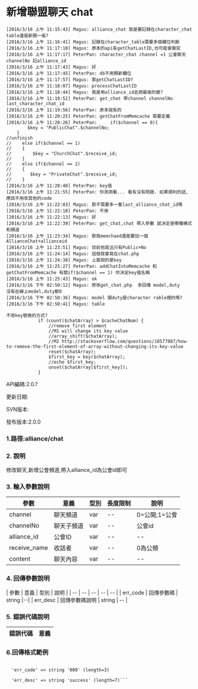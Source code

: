 # 新增聯盟聊天 chat



```
[2016/3/16 上午 11:15:43] Magus: alliance_chat 我是要記錄在character_chat table還是新開一張?
[2016/3/16 上午 11:16:41] Magus: 記錄在character_table需要多個欄位判斷
[2016/3/16 上午 11:17:10] Magus: 原本的api有getChatLastID,也可能會衝突
[2016/3/16 上午 11:17:17] PeterPan: character_chat channel =1 公會聊天 channelNo 記alliance_id
[2016/3/16 上午 11:17:43] Magus: 好
[2016/3/16 上午 11:17:45] PeterPan: db不用開新欄位
[2016/3/16 上午 11:17:57] Magus: 那getChatLastID?
[2016/3/16 上午 11:18:07] Magus: processChatLastID
[2016/3/16 上午 11:18:44] Magus: 我是用alliance_id去撈最後的嬤?
[2016/3/16 上午 11:19:52] PeterPan: get_chat 帶channel channelNo last_character_chat_id
[2016/3/16 上午 11:19:56] PeterPan: 原本就有的
[2016/3/16 上午 11:20:25] PeterPan: getChatFromMemcache 需要定義
[2016/3/16 上午 11:20:26] PeterPan:     if($channel == 0){ 
        $key = "PublicChat".$channelNo;
    }
//unfinish    
//    else if($channel == 1)
//    {
//        $key = "ChurchChat".$receive_id;
//    }
//    else if($channel == 2)
//    {
//       $key = "PrivateChat".$receive_id;
//    }
[2016/3/16 上午 11:20:40] PeterPan: key值
[2016/3/16 上午 11:21:55] PeterPan: 你測測看... 看有沒有問題. 如果順利的話,應該不用改其他的code
[2016/3/16 上午 11:22:03] Magus: 那不需要多一隻last_alliance_chat_id嗎
[2016/3/16 上午 11:22:10] PeterPan: 不用
[2016/3/16 上午 11:22:13] Magus: 好
[2016/3/16 上午 11:22:39] PeterPan: get_chat,chat 帶入參數 就決定是哪種模式 和頻道
[2016/3/16 上午 11:23:34] Magus: 那我memchaed還是要加一個AllianceChat+allianceid
[2016/3/16 上午 11:23:51] Magus: 目前他寫法只有Public+No
[2016/3/16 上午 11:24:14] Magus: 這個我會寫在chat.php
[2016/3/16 上午 11:24:38] Magus: 上面說的是key
[2016/3/16 上午 11:25:27] PeterPan: addChatIntoMemcache 和 getChatFromMemcache 有關if($channel == 1) 你決定key值名稱
[2016/3/16 上午 11:25:43] Magus: ok
[2016/3/16 下午 02:50:12] Magus: 修改get_chat.php  多回傳 model,duty
沒有在線上model,duty都0
[2016/3/16 下午 02:50:36] Magus: model 跟duty是character rable裡的嗎?
[2016/3/16 下午 02:50:41] Magus: table
```

```
不改key替換的方式?
            if (count($chatArray) > $cacheChatNum) {
                //remove first element
                //M1 will change its key value
                //array_shift($chatArray);
                //M2 http://stackoverflow.com/questions/18577087/how-to-remove-the-first-element-of-array-without-changing-its-key-value
                reset($chatArray);
                $first_key = key($chatArray);
                //echo $first_key;
                unset($chatArray[$first_key]);
            }
```






API編碼:2.0.?





更新日期:

> 

SVN版本:

> 

發布版本:2.0.0
### 1.路徑:alliance/chat

### 2. 說明
修改聊天,新增公會頻道,帶入alliance_id為公會id即可
### 3. 輸入參數說明
| 參數 | 意義 | 型別 |長度限制| 說明 |
| -- | -- | -- | -- | -- |
|channel |聊天頻道|var|--|0=公開;1=公會|
|channelNo|聊天子頻道|var|--|公會id|
|alliance_id|公會ID|var|--|--|
|receive_name|收話者|var|--|0為公頻|
|content|聊天內容|var|--|--|




### 4. 回傳參數說明
| 參數 | 意義 | 型別 | 說明 |
| -- | -- | -- | -- | -- |
| err_code | 回傳參數碼 | string |--|
| err_desc | 回傳參數碼說明 | string | -- |




### 5. 錯誤代碼說明
|錯誤代碼|意義|
|--|--|


### 6.回傳格式範例

```array (size=2)

  'err_code' => string '000' (length=3)
  
  'err_desc' => string 'success' (length=7)```

